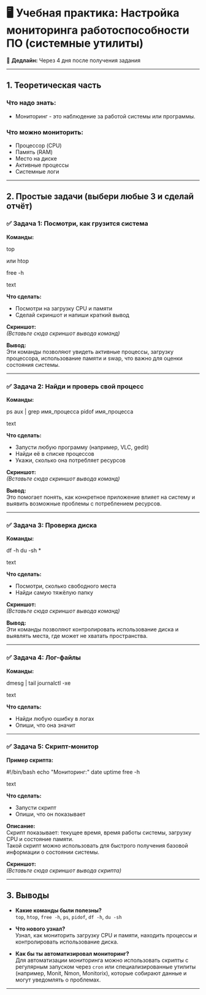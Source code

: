 # 🖥️ Учебная практика: Настройка мониторинга работоспособности ПО (системные утилиты)

📆 **Дедлайн:** Через 4 дня после получения задания

---

## 1. Теоретическая часть

### Что надо знать:

- Мониторинг - это наблюдение за работой системы или программы.

### Что можно мониторить:

- Процессор (CPU)
- Память (RAM)
- Место на диске
- Активные процессы
- Системные логи

---

## 2. Простые задачи (выбери любые 3 и сделай отчёт)

### ✅ Задача 1: Посмотри, как грузится система

**Команды:**

top

или
htop

free -h

text

**Что сделать:**

- Посмотри на загрузку CPU и памяти
- Сделай скриншот и напиши краткий вывод

**Скриншот:**  
_(Вставьте сюда скриншот вывода команд)_

**Вывод:**  
Эти команды позволяют увидеть активные процессы, загрузку процессора, использование памяти и swap, что важно для оценки состояния системы.

---

### ✅ Задача 2: Найди и проверь свой процесс

**Команды:**

ps aux | grep имя_процесса
pidof имя_процесса

text

**Что сделать:**

- Запусти любую программу (например, VLC, gedit)
- Найди её в списке процессов
- Укажи, сколько она потребляет ресурсов

**Скриншот:**  
_(Вставьте сюда скриншот вывода команд)_

**Вывод:**  
Это помогает понять, как конкретное приложение влияет на систему и выявить возможные проблемы с потреблением ресурсов.

---

### ✅ Задача 3: Проверка диска

**Команды:**

df -h
du -sh *

text

**Что сделать:**

- Посмотри, сколько свободного места
- Найди самую тяжёлую папку

**Скриншот:**  
_(Вставьте сюда скриншот вывода команд)_

**Вывод:**  
Эти команды позволяют контролировать использование диска и выявлять места, где может не хватать пространства.

---

### ✅ Задача 4: Лог-файлы

**Команды:**

dmesg | tail
journalctl -xe

text

**Что сделать:**

- Найди любую ошибку в логах
- Опиши, что она значит

---

### ✅ Задача 5: Скрипт-монитор

**Пример скрипта:**

#!/bin/bash
echo "Мониторинг:"
date
uptime
free -h

text

**Что сделать:**

- Запусти скрипт
- Опиши, что он показывает

**Описание:**  
Скрипт показывает: текущее время, время работы системы, загрузку CPU и состояние памяти.  
Такой скрипт можно использовать для быстрого получения базовой информации о состоянии системы.

**Скриншот:**  
_(Вставьте сюда скриншот вывода скрипта)_

---

## 3. Выводы

- **Какие команды были полезны?**  
  `top`, `htop`, `free -h`, `ps`, `pidof`, `df -h`, `du -sh`

- **Что нового узнал?**  
  Узнал, как мониторить загрузку CPU и памяти, находить процессы и контролировать использование диска.

- **Как бы ты автоматизировал мониторинг?**  
  Для автоматизации мониторинга можно использовать скрипты с регулярным запуском через `cron` или специализированные утилиты (например, Monit, Nmon, Monitorix), которые собирают данные и могут уведомлять о проблемах.

---
